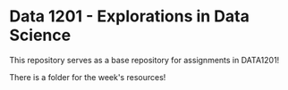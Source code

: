 # Data 1201 - Explorations in Data Science
This repository serves as a base repository for assignments in DATA1201!

There is a folder for the week's resources!
